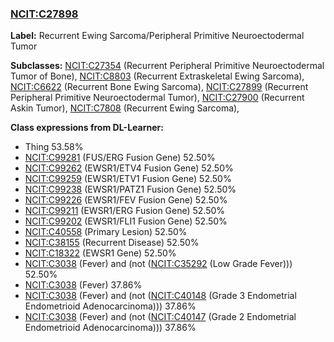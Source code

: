 
### [NCIT:C27898](http://purl.obolibrary.org/obo/NCIT_C27898)
**Label:** Recurrent Ewing Sarcoma/Peripheral Primitive Neuroectodermal Tumor

**Subclasses:** [NCIT:C27354](http://purl.obolibrary.org/obo/NCIT_C27354) (Recurrent Peripheral Primitive Neuroectodermal Tumor of Bone), [NCIT:C8803](http://purl.obolibrary.org/obo/NCIT_C8803) (Recurrent Extraskeletal Ewing Sarcoma), [NCIT:C6622](http://purl.obolibrary.org/obo/NCIT_C6622) (Recurrent Bone Ewing Sarcoma), [NCIT:C27899](http://purl.obolibrary.org/obo/NCIT_C27899) (Recurrent Peripheral Primitive Neuroectodermal Tumor), [NCIT:C27900](http://purl.obolibrary.org/obo/NCIT_C27900) (Recurrent Askin Tumor), [NCIT:C7808](http://purl.obolibrary.org/obo/NCIT_C7808) (Recurrent Ewing Sarcoma), 

**Class expressions from DL-Learner:**

- Thing 53.58%
- [NCIT:C99281](http://purl.obolibrary.org/obo/NCIT_C99281) (FUS/ERG Fusion Gene) 52.50%
- [NCIT:C99262](http://purl.obolibrary.org/obo/NCIT_C99262) (EWSR1/ETV4 Fusion Gene) 52.50%
- [NCIT:C99259](http://purl.obolibrary.org/obo/NCIT_C99259) (EWSR1/ETV1 Fusion Gene) 52.50%
- [NCIT:C99238](http://purl.obolibrary.org/obo/NCIT_C99238) (EWSR1/PATZ1 Fusion Gene) 52.50%
- [NCIT:C99226](http://purl.obolibrary.org/obo/NCIT_C99226) (EWSR1/FEV Fusion Gene) 52.50%
- [NCIT:C99211](http://purl.obolibrary.org/obo/NCIT_C99211) (EWSR1/ERG Fusion Gene) 52.50%
- [NCIT:C99202](http://purl.obolibrary.org/obo/NCIT_C99202) (EWSR1/FLI1 Fusion Gene) 52.50%
- [NCIT:C40558](http://purl.obolibrary.org/obo/NCIT_C40558) (Primary Lesion) 52.50%
- [NCIT:C38155](http://purl.obolibrary.org/obo/NCIT_C38155) (Recurrent Disease) 52.50%
- [NCIT:C18322](http://purl.obolibrary.org/obo/NCIT_C18322) (EWSR1 Gene) 52.50%
- [NCIT:C3038](http://purl.obolibrary.org/obo/NCIT_C3038) (Fever) and (not ([NCIT:C35292](http://purl.obolibrary.org/obo/NCIT_C35292) (Low Grade Fever))) 52.50%
- [NCIT:C3038](http://purl.obolibrary.org/obo/NCIT_C3038) (Fever) 37.86%
- [NCIT:C3038](http://purl.obolibrary.org/obo/NCIT_C3038) (Fever) and (not ([NCIT:C40148](http://purl.obolibrary.org/obo/NCIT_C40148) (Grade 3 Endometrial Endometrioid Adenocarcinoma))) 37.86%
- [NCIT:C3038](http://purl.obolibrary.org/obo/NCIT_C3038) (Fever) and (not ([NCIT:C40147](http://purl.obolibrary.org/obo/NCIT_C40147) (Grade 2 Endometrial Endometrioid Adenocarcinoma))) 37.86%


